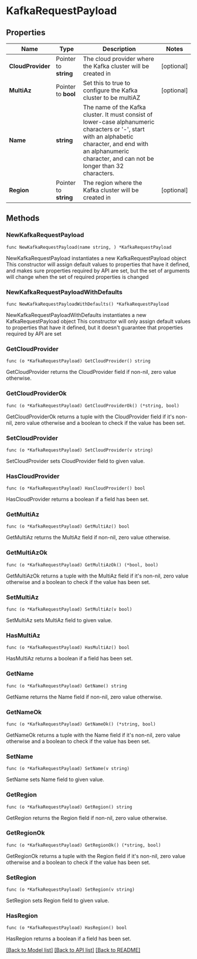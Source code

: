 # KafkaRequestPayload

## Properties

Name | Type | Description | Notes
------------ | ------------- | ------------- | -------------
**CloudProvider** | Pointer to **string** | The cloud provider where the Kafka cluster will be created in | [optional] 
**MultiAz** | Pointer to **bool** | Set this to true to configure the Kafka cluster to be multiAZ | [optional] 
**Name** | **string** | The name of the Kafka cluster. It must consist of lower-case alphanumeric characters or &#39;-&#39;, start with an alphabetic character, and end with an alphanumeric character, and can not be longer than 32 characters. | 
**Region** | Pointer to **string** | The region where the Kafka cluster will be created in | [optional] 

## Methods

### NewKafkaRequestPayload

`func NewKafkaRequestPayload(name string, ) *KafkaRequestPayload`

NewKafkaRequestPayload instantiates a new KafkaRequestPayload object
This constructor will assign default values to properties that have it defined,
and makes sure properties required by API are set, but the set of arguments
will change when the set of required properties is changed

### NewKafkaRequestPayloadWithDefaults

`func NewKafkaRequestPayloadWithDefaults() *KafkaRequestPayload`

NewKafkaRequestPayloadWithDefaults instantiates a new KafkaRequestPayload object
This constructor will only assign default values to properties that have it defined,
but it doesn't guarantee that properties required by API are set

### GetCloudProvider

`func (o *KafkaRequestPayload) GetCloudProvider() string`

GetCloudProvider returns the CloudProvider field if non-nil, zero value otherwise.

### GetCloudProviderOk

`func (o *KafkaRequestPayload) GetCloudProviderOk() (*string, bool)`

GetCloudProviderOk returns a tuple with the CloudProvider field if it's non-nil, zero value otherwise
and a boolean to check if the value has been set.

### SetCloudProvider

`func (o *KafkaRequestPayload) SetCloudProvider(v string)`

SetCloudProvider sets CloudProvider field to given value.

### HasCloudProvider

`func (o *KafkaRequestPayload) HasCloudProvider() bool`

HasCloudProvider returns a boolean if a field has been set.

### GetMultiAz

`func (o *KafkaRequestPayload) GetMultiAz() bool`

GetMultiAz returns the MultiAz field if non-nil, zero value otherwise.

### GetMultiAzOk

`func (o *KafkaRequestPayload) GetMultiAzOk() (*bool, bool)`

GetMultiAzOk returns a tuple with the MultiAz field if it's non-nil, zero value otherwise
and a boolean to check if the value has been set.

### SetMultiAz

`func (o *KafkaRequestPayload) SetMultiAz(v bool)`

SetMultiAz sets MultiAz field to given value.

### HasMultiAz

`func (o *KafkaRequestPayload) HasMultiAz() bool`

HasMultiAz returns a boolean if a field has been set.

### GetName

`func (o *KafkaRequestPayload) GetName() string`

GetName returns the Name field if non-nil, zero value otherwise.

### GetNameOk

`func (o *KafkaRequestPayload) GetNameOk() (*string, bool)`

GetNameOk returns a tuple with the Name field if it's non-nil, zero value otherwise
and a boolean to check if the value has been set.

### SetName

`func (o *KafkaRequestPayload) SetName(v string)`

SetName sets Name field to given value.


### GetRegion

`func (o *KafkaRequestPayload) GetRegion() string`

GetRegion returns the Region field if non-nil, zero value otherwise.

### GetRegionOk

`func (o *KafkaRequestPayload) GetRegionOk() (*string, bool)`

GetRegionOk returns a tuple with the Region field if it's non-nil, zero value otherwise
and a boolean to check if the value has been set.

### SetRegion

`func (o *KafkaRequestPayload) SetRegion(v string)`

SetRegion sets Region field to given value.

### HasRegion

`func (o *KafkaRequestPayload) HasRegion() bool`

HasRegion returns a boolean if a field has been set.


[[Back to Model list]](../README.md#documentation-for-models) [[Back to API list]](../README.md#documentation-for-api-endpoints) [[Back to README]](../README.md)


